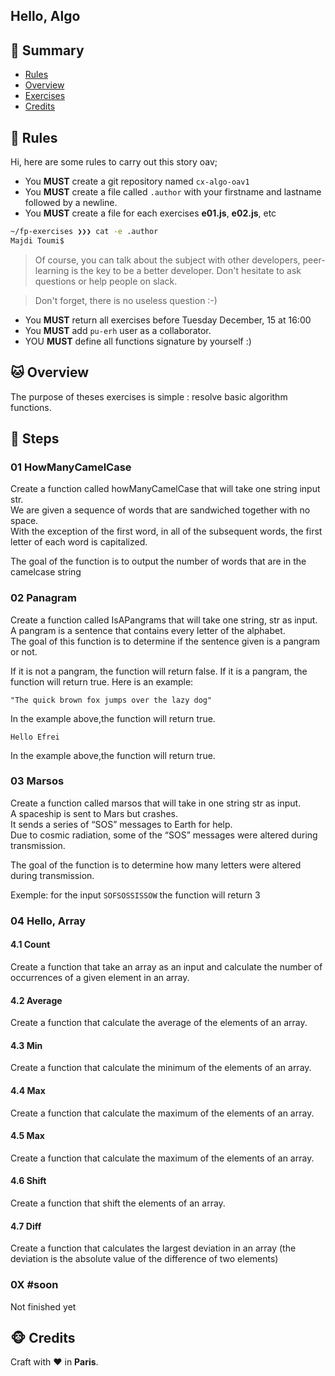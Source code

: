 ## Hello, Algo

## <a name='TOC'>🐼 Summary</a>

- [Rules](#rules)
- [Overview](#overview)
- [Exercises](#exercises)
- [Credits](#credits)

## <a name='overview'>🦊 Rules</a>

Hi, here are some rules to carry out this story oav;

- You **MUST** create a git repository named `cx-algo-oav1`
- You **MUST** create a file called `.author` with your firstname and lastname followed by a newline.
- You **MUST** create a file for each exercises **e01.js**, **e02.js**, etc

```sh
~/fp-exercises ❯❯❯ cat -e .author
Majdi Toumi$
```

> Of course, you can talk about the subject with other developers, peer-learning is
> the key to be a better developer. Don't hesitate to ask questions or help people on slack.

> Don't forget, there is no useless question :-)

- You **MUST** return all exercises before Tuesday December, 15 at 16:00
- You **MUST** add `pu-erh` user as a collaborator.
- YOU **MUST** define all functions signature by yourself :)

## <a name='overview'>🐱 Overview</a>

The purpose of theses exercises is simple : resolve basic algorithm functions.

## <a name='steps'>🐨 Steps</a>

### 01 HowManyCamelCase

Create a function called howManyCamelCase that will take one string input str.<br />
We are given a sequence of words that are sandwiched together with no space.<br />
With the exception of the first word, in all of the subsequent words, the first letter of each word is capitalized.

The goal of the function is to output the number of words that are in the camelcase string

### 02 Panagram

Create a function called IsAPangrams that will take one string, str as input.<br />
A pangram is a sentence that contains every letter of the alphabet.<br />
The goal of this function is to determine if the sentence given is a pangram or not.<br />

If it is not a pangram, the function will return false. If it is a pangram, the function will return true. Here is an example:

`"The quick brown fox jumps over the lazy dog"`

In the example above,the function will return true.

`Hello Efrei`

In the example above,the function will return true.

### 03 Marsos

Create a function called marsos that will take in one string str as input.<br />
A spaceship is sent to Mars but crashes.<br />
It sends a series of “SOS” messages to Earth for help.<br />
Due to cosmic radiation, some of the “SOS” messages were altered during transmission.<br />

The goal of the function is to determine how many letters were altered during transmission.<br />

Exemple: for the input `SOFSOSSISSOW` the function will return 3

### 04 Hello, Array

#### 4.1 Count

Create a function that take an array as an input and calculate the number of occurrences of a given element in an array.

#### 4.2 Average

Create a function that calculate the average of the elements of an array.

#### 4.3 Min

Create a function that calculate the minimum of the elements of an array.

#### 4.4 Max

Create a function that calculate the maximum of the elements of an array.

#### 4.5 Max

Create a function that calculate the maximum of the elements of an array.

#### 4.6 Shift

Create a function that shift the elements of an array.

#### 4.7 Diff

Create a function that calculates the largest deviation in an array (the deviation is the absolute value of the difference of two elements)

### 0X #soon

Not finished yet

## <a name='credits'>🐵 Credits</a>

Craft with :heart: in **Paris**.
